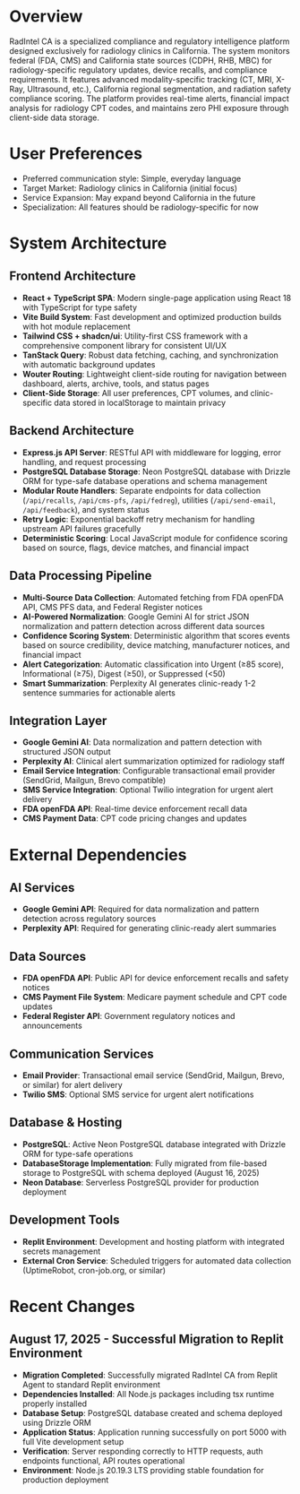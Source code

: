 # Overview

RadIntel CA is a specialized compliance and regulatory intelligence platform designed exclusively for radiology clinics in California. The system monitors federal (FDA, CMS) and California state sources (CDPH, RHB, MBC) for radiology-specific regulatory updates, device recalls, and compliance requirements. It features advanced modality-specific tracking (CT, MRI, X-Ray, Ultrasound, etc.), California regional segmentation, and radiation safety compliance scoring. The platform provides real-time alerts, financial impact analysis for radiology CPT codes, and maintains zero PHI exposure through client-side data storage.

# User Preferences

- Preferred communication style: Simple, everyday language
- Target Market: Radiology clinics in California (initial focus)
- Service Expansion: May expand beyond California in the future
- Specialization: All features should be radiology-specific for now

# System Architecture

## Frontend Architecture
- **React + TypeScript SPA**: Modern single-page application using React 18 with TypeScript for type safety
- **Vite Build System**: Fast development and optimized production builds with hot module replacement
- **Tailwind CSS + shadcn/ui**: Utility-first CSS framework with a comprehensive component library for consistent UI/UX
- **TanStack Query**: Robust data fetching, caching, and synchronization with automatic background updates
- **Wouter Routing**: Lightweight client-side routing for navigation between dashboard, alerts, archive, tools, and status pages
- **Client-Side Storage**: All user preferences, CPT volumes, and clinic-specific data stored in localStorage to maintain privacy

## Backend Architecture
- **Express.js API Server**: RESTful API with middleware for logging, error handling, and request processing
- **PostgreSQL Database Storage**: Neon PostgreSQL database with Drizzle ORM for type-safe database operations and schema management
- **Modular Route Handlers**: Separate endpoints for data collection (`/api/recalls`, `/api/cms-pfs`, `/api/fedreg`), utilities (`/api/send-email`, `/api/feedback`), and system status
- **Retry Logic**: Exponential backoff retry mechanism for handling upstream API failures gracefully
- **Deterministic Scoring**: Local JavaScript module for confidence scoring based on source, flags, device matches, and financial impact

## Data Processing Pipeline
- **Multi-Source Data Collection**: Automated fetching from FDA openFDA API, CMS PFS data, and Federal Register notices
- **AI-Powered Normalization**: Google Gemini AI for strict JSON normalization and pattern detection across different data sources
- **Confidence Scoring System**: Deterministic algorithm that scores events based on source credibility, device matching, manufacturer notices, and financial impact
- **Alert Categorization**: Automatic classification into Urgent (≥85 score), Informational (≥75), Digest (≥50), or Suppressed (<50)
- **Smart Summarization**: Perplexity AI generates clinic-ready 1-2 sentence summaries for actionable alerts

## Integration Layer
- **Google Gemini AI**: Data normalization and pattern detection with structured JSON output
- **Perplexity AI**: Clinical alert summarization optimized for radiology staff
- **Email Service Integration**: Configurable transactional email provider (SendGrid, Mailgun, Brevo compatible)
- **SMS Service Integration**: Optional Twilio integration for urgent alert delivery
- **FDA openFDA API**: Real-time device enforcement recall data
- **CMS Payment Data**: CPT code pricing changes and updates

# External Dependencies

## AI Services
- **Google Gemini API**: Required for data normalization and pattern detection across regulatory sources
- **Perplexity API**: Required for generating clinic-ready alert summaries

## Data Sources
- **FDA openFDA API**: Public API for device enforcement recalls and safety notices
- **CMS Payment File System**: Medicare payment schedule and CPT code updates
- **Federal Register API**: Government regulatory notices and announcements

## Communication Services
- **Email Provider**: Transactional email service (SendGrid, Mailgun, Brevo, or similar) for alert delivery
- **Twilio SMS**: Optional SMS service for urgent alert notifications

## Database & Hosting
- **PostgreSQL**: Active Neon PostgreSQL database integrated with Drizzle ORM for type-safe operations
- **DatabaseStorage Implementation**: Fully migrated from file-based storage to PostgreSQL with schema deployed (August 16, 2025)
- **Neon Database**: Serverless PostgreSQL provider for production deployment

## Development Tools
- **Replit Environment**: Development and hosting platform with integrated secrets management
- **External Cron Service**: Scheduled triggers for automated data collection (UptimeRobot, cron-job.org, or similar)

# Recent Changes

## August 17, 2025 - Successful Migration to Replit Environment
- **Migration Completed**: Successfully migrated RadIntel CA from Replit Agent to standard Replit environment
- **Dependencies Installed**: All Node.js packages including tsx runtime properly installed
- **Database Setup**: PostgreSQL database created and schema deployed using Drizzle ORM
- **Application Status**: Application running successfully on port 5000 with full Vite development setup
- **Verification**: Server responding correctly to HTTP requests, auth endpoints functional, API routes operational
- **Environment**: Node.js 20.19.3 LTS providing stable foundation for production deployment